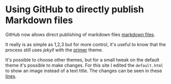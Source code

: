 # Using GitHub to directly publish Markdown files

GitHub now allows direct publishing of markdown files [markdown files](https://blog.github.com/2016-12-09-publishing-with-github-pages-now-as-easy-as-1-2-3/).

It really is as simple as 1,2,3 but for more control, it's useful to know that the process still uses *jekyll* with the [primer](https://github.com/pages-themes/primer) theme.

It's possible to choose other themes, but for a small tweak on the default theme it's
possible to make changes. For this site I edited the `default.html` to show an image instead of a text title. The changes can be seen in these [lines](https://github.com/davegreenwood/davegreenwood.github.io/blob/6ec1c3dcb970522e96ddc6ba6500dbebd66885cd/_layouts/default.html#L15-L17).